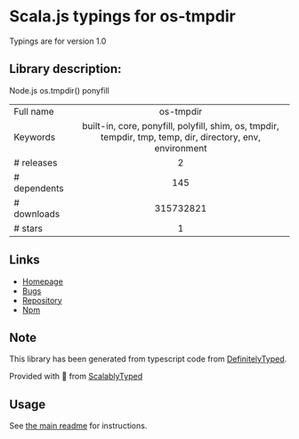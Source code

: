 
# Scala.js typings for os-tmpdir

Typings are for version 1.0

## Library description:
Node.js os.tmpdir() ponyfill

|                    |                 |
| ------------------ | :-------------: |
| Full name          | os-tmpdir |
| Keywords           | built-in, core, ponyfill, polyfill, shim, os, tmpdir, tempdir, tmp, temp, dir, directory, env, environment |
| # releases         | 2 |
| # dependents       | 145 |
| # downloads        | 315732821 |
| # stars            | 1 |

## Links
- [Homepage](https://github.com/sindresorhus/os-tmpdir#readme)
- [Bugs](https://github.com/sindresorhus/os-tmpdir/issues)
- [Repository](https://github.com/sindresorhus/os-tmpdir)
- [Npm](https://www.npmjs.com/package/os-tmpdir)
    


## Note
This library has been generated from typescript code from [DefinitelyTyped](https://definitelytyped.org).

Provided with :purple_heart: from [ScalablyTyped](https://github.com/oyvindberg/ScalablyTyped)

## Usage
See [the main readme](../../readme.md) for instructions.


